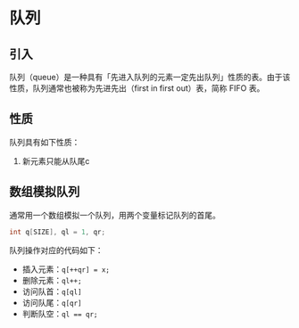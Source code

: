 # 队列

## 引入

队列（queue）是一种具有「先进入队列的元素一定先出队列」性质的表。由于该性质，队列通常也被称为先进先出（first in first out）表，简称 FIFO 表。

## 性质
队列具有如下性质：
1. 新元素只能从队尾c

## 数组模拟队列

通常用一个数组模拟一个队列，用两个变量标记队列的首尾。
```cpp
int q[SIZE], ql = 1, qr;
```
队列操作对应的代码如下：

-   插入元素：`q[++qr] = x;`
-   删除元素：`ql++;`
-   访问队首：`q[ql]`
-   访问队尾：`q[qr]`
-   判断队空：`ql == qr;`

<!--stackedit_data:
eyJoaXN0b3J5IjpbMTM1MTYwMDYxLDEwNDY1Njg5NzldfQ==
-->